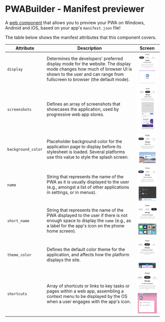 # PWABuilder - Manifest previewer
A [web component](https://developer.mozilla.org/en-US/docs/Web/Web_Components) that allows you to preview your PWA on Windows, Android and iOS, based on your app's `manifest.json` file!

The table below shows the manifest attributes that this component covers.

Attribute | Description | Screen
----------| ----------- |------- 
`display` | Determines the developers' preferred display mode for the website. The display mode changes how much of browser UI is shown to the user and can range from fullscreen to browser (the default mode). | ![Display](/assets/readme-images/display.png)
`screenshots` | Defines an array of screenshots that showcases the application, used by progressive web app stores. | ![Screenshots](/assets/readme-images/screenshots.png)
`background_color` | Placeholder background color for the application page to display before its stylesheet is loaded. Several platforms use this value to style the splash screen. | ![Background color](/assets/readme-images/backgroundcolor.png)
`name` | String that represents the name of the PWA as it is usually displayed to the user (e.g., amongst a list of other applications in settings, or in menus). | ![Name](/assets/readme-images/name.png)
`short_name` | String that represents the name of the PWA displayed to the user if there is not enough space to display the `name` (e.g., as a label for the app's icon on the phone home screen).| ![Short name](/assets/readme-images/shortname.png)
`theme_color` | Defines the default color theme for the application, and affects how the platform displays the site. | ![Theme color](/assets/readme-images/themecolor.png)
`shortcuts` | Array of shortcuts or links to key tasks or pages within a web app, assembling a context menu to be displayed by the OS when a user engages with the app's icon. | ![Shortcuts](/assets/readme-images/shortcuts.png)